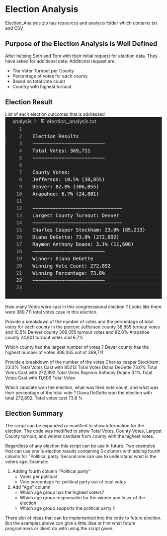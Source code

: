 # Election Analysis
Election_Analysis zip has resources and analysis folder which contains txt and CSV
## Purpose of the Election Analysis is Well Defined
After helping Seth and Tom with their initial request for election data. They have asked for additional data:
Additional request are:
- The Voter Turnout per County
- Percentage of votes for each county
- Based on total vote count
- Country with highest turnout.

## Election Result
List of each election outcomes that is addressed
![](Election_Result_snip.png)

How many Votes were cast in this congreessional election ?
  Looks like there were 369,711 total votes case in this election.

Provide a breakdown of the number of votes and the percentage of total votes for each county in the percent
  Jefferson county 38,855 turnout votes and 10.5%
  Denver county 306,055 turnout votes and 82.8%
  Arapahoe county 24,801 turnout votes and 6.7%

Which county had the largest number of votes ?
  Dever county has the highest number of votes 306,065 out of 369,711
  
Provide a breakdown of the number of the votes 
  Charles casper Stockham: 23.0% Total Votes Cast with 85213 Total Votes
  Diana DeGette 73.0% Total Votes Cast with 272,892 Total Votes
  Raymon Anthony Doane 3.1% Total Votes Cast with 11,606 Total Votes
  
Which candiate won the election, what was their vote count, and what was their percentage of the total vote ?
  Diana DeGette won the election with total 272,892. Total votes cast 73.8 %

## Election Summary
The script can be expanded or modified to show information for the election. The code was modified to show Total Votes, County Votes, Largest County turnout, and winner candiate from county with the highest votes. 

Regardless of any election this script can be use in future. Two examples that can use one is election results containing 3 columns with adding fourth column for "Political party. Second one can use to understand what is the voters age. 
Example:
1. Adding fourth column "Political party"
   - Votes per political
   - Vote percentage for political party out of total votes
2. Add "Age" column
   - Which age group has the highest voters?
   - Which age group responsuble for the winner and loser of the election
   - Which age group supports the political party ?

There alot of ideas that can be implemented into the code to future election. But the examples above can give a little idea or hint what future programmers or client do with using the script given. 
